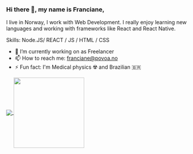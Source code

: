 ### Hi there 👋, my name is Franciane,

I live in Norway, I work with Web Development. I really enjoy learning new languages and working with frameworks like React and React Native.

Skills:  Node.JS/ REACT / JS / HTML / CSS

- 🔭 I’m currently working on as Freelancer  
- 📫 How to reach me: franciane@povoa.no
- ⚡ Fun fact: I'm Medical physics ☢️ and Brazilian 🇧🇷

<div>
<a href="https://github.com/anuraghazra/github-readme-stats">
  <img align="center" src="https://github-readme-stats.vercel.app/api?username=francianepovoa&show_icons=true" />
</a>
 
 
<a href="https://github.com/anuraghazra/github-readme-stats">
<img align="center" src="https://github-readme-stats.vercel.app/api/top-langs/?username=francianepovoa&layout=compact" height="190px" />
</a>
</div>
